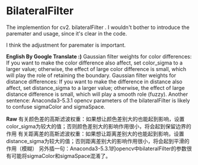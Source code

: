 # BilateralFilter
The implemention for cv2. bilateralFilter .
I wouldn't bother to introduce the paremater and usage, since it's clear in the code.

I think the adjustment for paremater is important.

********English By Google Translate :)********
Gaussian filter weights for color differences: If you want to make the color difference also affect, set color_sigma to a larger value; otherwise, the effect of large color difference is small, which will play the role of retaining the boundary.
Gaussian filter weights for distance differences: If you want to make the difference in distance also affect, set distance_sigma to a larger value; otherwise, the effect of large distance difference is small, which will play a smooth role (fuzzy).
Another sentence: Anaconda3-5.3.1 opencv parameters of the bilateralFilter is likely to confuse sigmaColor and sigmaSpace.

********Raw********
有关颜色差的高斯滤波权重：如果想让颜色差别大的也能起到影响，设置color_sigma为较大的值；否则颜色差别大的影响作用很小，将会起到保留边界的作用
有关距离差的高斯滤波权重：如果想让距离差别大的也能起到影响，设置distance_sigma为较大的值；否则距离差别大的影响作用很小，将会起到平滑的作用（模糊）
另外插一句：Anaconda3-5.3.1的opencv中bilateralFilter的参数很有可能将sigmaColor和sigmaSpace混淆了。

